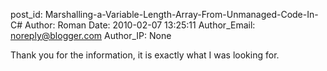 post_id: Marshalling-a-Variable-Length-Array-From-Unmanaged-Code-In-C#
Author: Roman
Date: 2010-02-07 13:25:11
Author_Email: noreply@blogger.com
Author_IP: None

Thank you for the information, it is exactly what I was looking for.
